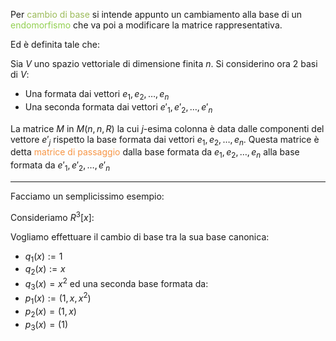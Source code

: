 Per <font color="#9bbb59">cambio di base</font> si intende appunto un cambiamento alla base di un <font color="#92d050">endomorfismo</font> che va poi a modificare la matrice rappresentativa.

Ed è definita tale che:

Sia $V$ uno spazio vettoriale di dimensione finita $n$. 
Si considerino ora 2 basi di $V$:

- Una formata dai vettori $e_{1},e_{2},\dots,e_{n}$
- Una seconda formata dai vettori $e'_{1},e'_{2},\dots,e'_{n}$

La matrice $M$ in $M(n,n,R)$ la cui $j$-esima colonna è data dalle componenti del vettore $e'_{j}$ rispetto la base formata dai vettori $e_{1},e_{2},\dots,e_{n}$. Questa matrice è detta <font color="#f79646">matrice di passaggio</font> dalla base formata da $e_{1},e_{2},\dots ,e_{n}$ alla base formata da $e'_{1},e'_{2},\dots,e'_{n}$

---

Facciamo un semplicissimo esempio:

Consideriamo $R^3[x]$:

Vogliamo effettuare il cambio di base tra la sua base canonica:
- $q_{1}(x):=1$
- $q_{2}(x):=x$
- $q_{3}(x)=x^2$
ed una seconda base formata da:
- $p_{1}(x):=(1,x,x^2)$
- $p_{2}(x)=(1,x)$
- $p_{3}(x)=(1)$